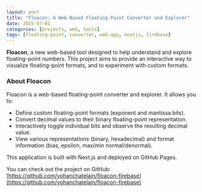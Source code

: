 ```yaml
---
layout: post
title: "Floacon: A Web-Based Floating-Point Converter and Explorer"
date: 2025-07-01
categories: [projects, web, tools]
tags: [floating-point, converter, web-app, nextjs, firebase]
---
```


**Floacon**, a new web-based tool designed to help understand and explore floating-point numbers. This project aims to provide an interactive way to visualize floating-point formats, and to experiment with custom formats.

### About Floacon

Floacon is a web-based floating-point converter and explorer. It allows you to:

*   Define custom floating-point formats (exponent and mantissa bits).
*   Convert decimal values to their binary floating-point representation.
*   Interactively toggle individual bits and observe the resulting decimal value.
*   View various representations (binary, hexadecimal) and format information (bias, epsilon, max/min normal/denormal).

This application is built with Next.js and deployed on GitHub Pages.

You can check out the project on GitHub: [https://github.com/yohanchatelain/floacon-firebase](https://github.com/yohanchatelain/floacon-firebase)
